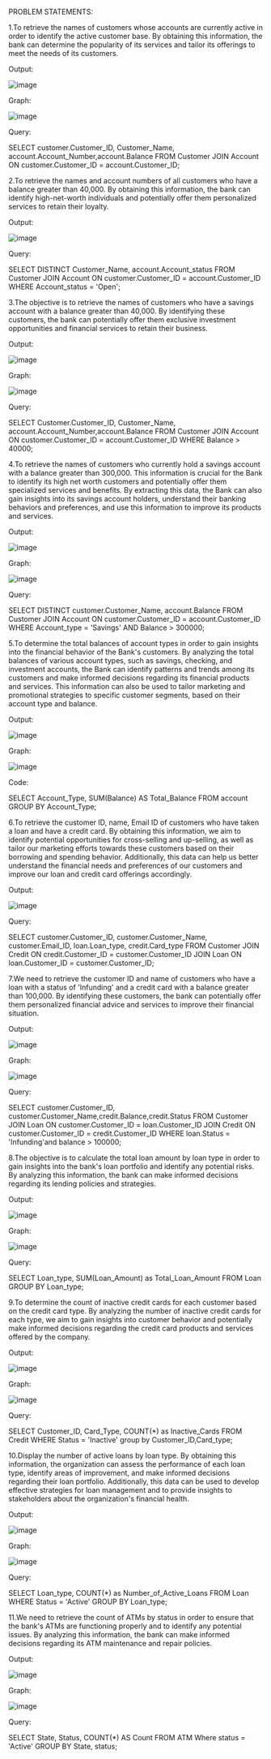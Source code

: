 PROBLEM STATEMENTS:

1.To retrieve the names of customers whose accounts are currently active in order to identify the active customer base. By obtaining this information, the bank can determine the popularity of its services and tailor its offerings to meet the needs of its customers.


Output:

![image](https://github.com/AISHWARYA-THOMAS/MBA-BDM-/assets/125996803/760050a7-414f-4da1-adb2-e01adfce6db4)

Graph:

![image](https://github.com/AISHWARYA-THOMAS/MBA-BDM-/assets/125996803/5998a939-55db-4b21-b0d9-4901c74320f2)

Query:

SELECT customer.Customer_ID, Customer_Name, account.Account_Number,account.Balance
FROM Customer 
JOIN Account  ON customer.Customer_ID = account.Customer_ID;


2.To retrieve the names and account numbers of all customers who have a balance greater than 40,000. By obtaining this information, the bank can identify high-net-worth individuals and potentially offer them personalized services to retain their loyalty.
 
 Output:
 
![image](https://github.com/AISHWARYA-THOMAS/MBA-BDM-/assets/125996803/69954343-4d8d-460e-ab5b-f1e37916d3f7)

Query:

SELECT DISTINCT Customer_Name, account.Account_status
FROM Customer  JOIN Account  ON customer.Customer_ID = account.Customer_ID WHERE Account_status = 'Open';


3.The objective is to retrieve the names of customers who have a savings account with a balance greater than 40,000. By identifying these customers, the bank can potentially offer them exclusive investment opportunities and financial services to retain their business.
 
 Output:
 
 ![image](https://github.com/AISHWARYA-THOMAS/MBA-BDM-/assets/125996803/6264e77a-ae7b-4889-85a4-507f4f976c5c)

Graph: 

![image](https://github.com/AISHWARYA-THOMAS/MBA-BDM-/assets/125996803/585da577-609e-4359-b253-af1036f2483f)
 
 Query:
 
 SELECT Customer.Customer_ID, Customer_Name, account.Account_Number,account.Balance
FROM Customer 
JOIN Account  ON customer.Customer_ID = account.Customer_ID
WHERE Balance > 40000;



4.To retrieve the names of customers who currently hold a savings account with a balance greater than 300,000. This information is crucial for the Bank to identify its high net worth customers and potentially offer them specialized services and benefits. By extracting this data, the Bank can also gain insights into its savings account holders, understand their banking behaviors and preferences, and use this information to improve its products and services.
 
Output:

![image](https://github.com/AISHWARYA-THOMAS/MBA-BDM-/assets/125996803/33d5af67-b2d9-4d66-891c-93ab7dcb8075)

Graph:

![image](https://github.com/AISHWARYA-THOMAS/MBA-BDM-/assets/125996803/c7d0d041-45f2-431a-a344-06061f34a527)

Query:
 
 SELECT DISTINCT customer.Customer_Name, account.Balance
FROM Customer 
JOIN Account  ON customer.Customer_ID = account.Customer_ID
WHERE Account_type = 'Savings' AND Balance > 300000;



5.To determine the total balances of account types in order to gain insights into the financial behavior of the Bank's customers. By analyzing the total balances of various account types, such as savings, checking, and investment accounts, the Bank can identify patterns and trends among its customers and make informed decisions regarding its financial products and services. This information can also be used to tailor marketing and promotional strategies to specific customer segments, based on their account type and balance.

Output:

![image](https://github.com/AISHWARYA-THOMAS/MBA-BDM-/assets/125996803/53ea56bf-3d39-48f9-9133-789c8d23bd57)

Graph:

![image](https://github.com/AISHWARYA-THOMAS/MBA-BDM-/assets/125996803/6006febd-6f7c-4c96-8192-a3d762fd7589)

Code:

SELECT Account_Type, SUM(Balance) AS Total_Balance
FROM account
GROUP BY Account_Type;


6.To retrieve the customer ID, name, Email ID of customers who have taken a loan and have a credit card. By obtaining this information, we aim to identify potential opportunities for cross-selling and up-selling, as well as tailor our marketing efforts towards these customers based on their borrowing and spending behavior. Additionally, this data can help us better understand the financial needs and preferences of our customers and improve our loan and credit card offerings accordingly.

Output:

![image](https://github.com/AISHWARYA-THOMAS/MBA-BDM-/assets/125996803/29cdf05b-7850-4652-8a5b-061e03e66751)

Query:

 SELECT customer.Customer_ID, customer.Customer_Name, customer.Email_ID, loan.Loan_type, credit.Card_type
FROM Customer 
JOIN Credit  ON credit.Customer_ID = customer.Customer_ID
JOIN Loan  ON loan.Customer_ID = customer.Customer_ID;



7.We need to retrieve the customer ID and name of customers who have a loan with a status of 'Infunding' and a credit card with a balance greater than 100,000. By identifying these customers, the bank can potentially offer them personalized financial advice and services to improve their financial situation.

Output:

![image](https://github.com/AISHWARYA-THOMAS/MBA-BDM-/assets/125996803/4e20a89b-1ea2-464b-871c-7c518dcc8af8)

Graph:

![image](https://github.com/AISHWARYA-THOMAS/MBA-BDM-/assets/125996803/46b69726-07ab-4f57-981b-1afbaf03c53e)

Query:

  SELECT customer.Customer_ID, customer.Customer_Name,credit.Balance,credit.Status
FROM Customer 
    JOIN Loan ON customer.Customer_ID = loan.Customer_ID
    JOIN Credit  ON customer.Customer_ID = credit.Customer_ID
WHERE loan.Status = 'Infunding'and balance > 100000; 



8.The objective is to calculate the total loan amount by loan type in order to gain insights into the bank's loan portfolio and identify any potential risks. By analyzing this information, the bank can make informed decisions regarding its lending policies and strategies.

Output:

![image](https://github.com/AISHWARYA-THOMAS/MBA-BDM-/assets/125996803/50e29e27-6f7e-41ca-8dbf-d4f50a4f8729)

Graph:

![image](https://github.com/AISHWARYA-THOMAS/MBA-BDM-/assets/125996803/6f1c6bce-469e-4cf5-b292-882ede773b91)

Query:

SELECT Loan_type, SUM(Loan_Amount) as Total_Loan_Amount
FROM Loan
GROUP BY Loan_type;



9.To determine the count of inactive credit cards for each customer based on the credit card type. By analyzing the number of inactive credit cards for each type, we aim to gain insights into customer behavior and potentially make informed decisions regarding the credit card products and services offered by the company.

Output:

![image](https://github.com/AISHWARYA-THOMAS/MBA-BDM-/assets/125996803/c57ee526-d344-4239-9592-f5809176a91a)

Graph:

![image](https://github.com/AISHWARYA-THOMAS/MBA-BDM-/assets/125996803/ab2b678d-3410-4534-8588-664a6c26d8ed)

Query:

SELECT Customer_ID, Card_Type, COUNT(*) as Inactive_Cards
FROM Credit
WHERE Status = 'Inactive' group by Customer_ID,Card_type;


10.Display the number of active loans by loan type. By obtaining this information, the organization can assess the performance of each loan type, identify areas of improvement, and make informed decisions regarding their loan portfolio. Additionally, this data can be used to develop effective strategies for loan management and to provide insights to stakeholders about the organization's financial health.

Output:

![image](https://github.com/AISHWARYA-THOMAS/MBA-BDM-/assets/125996803/0c4c6912-bdc8-4fc9-8e80-e8dcba1c0048)

Graph:

![image](https://github.com/AISHWARYA-THOMAS/MBA-BDM-/assets/125996803/b4a6d849-4387-4077-8e0d-01ccc5fdad39)

Query:

 SELECT Loan_type, COUNT(*) as Number_of_Active_Loans
FROM Loan
WHERE Status = 'Active'
GROUP BY Loan_type;



11.We need to retrieve the count of ATMs by status in order to ensure that the bank's ATMs are functioning properly and to identify any potential issues. By analyzing this information, the bank can make informed decisions regarding its ATM maintenance and repair policies.

Output:

![image](https://github.com/AISHWARYA-THOMAS/MBA-BDM-/assets/125996803/7f53e8c0-6dd6-4a5a-91d9-40bb6be34ebb)

Graph:

![image](https://github.com/AISHWARYA-THOMAS/MBA-BDM-/assets/125996803/ded6207b-7b86-4766-a27b-e7c1914c12aa)

Query:

SELECT State, Status,  COUNT(*) AS Count
FROM ATM
Where status = 'Active'
GROUP BY State, status;


